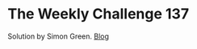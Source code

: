 # The Weekly Challenge 137

Solution by Simon Green. [Blog](https://dev.to/simongreennet/weekly-challenge-137-3jon)
